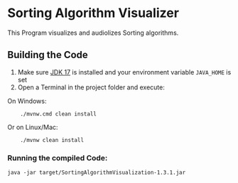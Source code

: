 # Sorting Algorithm Visualizer

This Program visualizes and audiolizes Sorting algorithms.






## Building the Code

1. Make sure [JDK 17](https://www.oracle.com/java/technologies/downloads/) is installed and your environment variable `JAVA_HOME` is set
2. Open a Terminal in the project folder and execute: 


On Windows:
    
        ./mvnw.cmd clean install
    
Or on Linux/Mac:
    
        ./mvnw clean install


### Running the compiled Code:


    java -jar target/SortingAlgorithmVisualization-1.3.1.jar



